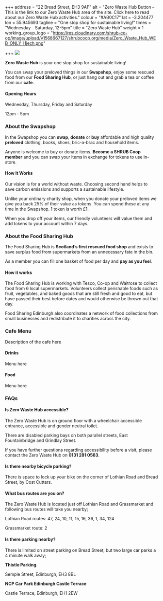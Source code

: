 +++
address = "22 Bread Street, EH3 9AF"
alt = "Zero Waste Hub Button – This is the link to our Zero Waste Hub area of the site. Click here to read about our Zero Waste Hub activities."
colour = "#AB0C17"
lat = -3.204477
lon = 55.945693
tagline = "One stop shop for sustainable living!"
times = "Wednesday - Saturday, 12-5pm"
title = "Zero Waste Hub"
weight = 1
working_group_logo = "https://res.cloudinary.com/shrub-co-op/image/upload/v1568667127/shrubcoop.org/media/Zero_Waste_Hub_WEB_ONLY_l1jech.png"

+++
![](https://res.cloudinary.com/shrub-co-op/image/upload/v1565367405/shrubcoop.org/media/food_sharing_hub_7_jtbeh3.png)

**Zero Waste Hub** is your one stop shop for sustainable living!

You can swap your preloved things in our **Swapshop**, enjoy some rescued food from our **Food Sharing Hub**, or just hang out and grab a tea or coffee from our **cafe**.

#### **Opening Hours**

Wednesday, Thursday, Friday and Saturday

12pm - 5pm

### **About the Swapshop**

In the Swapshop you can **swap**, **donate** or **buy** affordable and high quality **preloved** clothing, books, shoes, bric-a-brac and household items.

Anyone is welcome to buy or donate items. **Become a SHRUB Coop member** and you can swap your items in exchange for tokens to use in-store.

#### How It Works

Our vision is for a world without waste. Choosing second hand helps to save carbon emissions and supports a sustainable lifestyle.

Unlike your ordinary charity shop, when you donate your preloved items we give you back 25% of their value as tokens. You can spend these at any time in the Swapshop. 1 token is worth £1.

When you drop off your items, our friendly volunteers will value them and add tokens to your account within 7 days.

### **About the Food Sharing Hub**

The Food Sharing Hub is **Scotland’s first rescued food shop** and exists to save surplus food from supermarkets from an unnecessary fate in the bin.

As a member you can fill one basket of food per day and **pay as you feel**.

#### How it works

The Food Sharing Hub is working with Tesco, Co-op and Waitrose to collect food from 6 local supermarkets. Volunteers collect perishable foods such as fruit, vegetables, and baked goods that are still fresh and good to eat, but have passed their best before dates and would otherwise be thrown out that day.

Food Sharing Edinburgh also coordinates a network of food collections from small businesses and redistribute it to charities across the city.

### **Cafe Menu**

Description of the cafe here

#### Drinks

Menu here

#### Food

Menu here

### **FAQs**

#### Is Zero Waste Hub accessible?

The Zero Waste Hub is on ground floor with a wheelchair accessible entrance, accessible and gender neutral toilet.

There are disabled parking bays on both parallel streets, East Fountainbridge and Grindlay Street.

If you have further questions regarding accessibility before a visit, please contact the Zero Waste Hub on **0131 281 0583**.

#### Is there nearby bicycle parking?

There is space to lock up your bike on the corner of Lothian Road and Bread Street, by Cost Cutters.

#### What bus routes are you on?

The Zero Waste Hub is located just off Lothian Road and Grassmarket and following bus routes will take you nearby;

Lothian Road routes: 47, 24, 10, 11, 15, 16, 36, 1, 34, 124

Grassmarket route: 2

#### Is there parking nearby?

There is limited on street parking on Bread Street, but two large car parks a 4 minute walk away;

**Thistle Parking**

Semple Street, Edinburgh, EH3 8BL

**NCP Car Park Edinburgh Castle Terrace**

Castle Terrace, Edinburgh, EH1 2EW